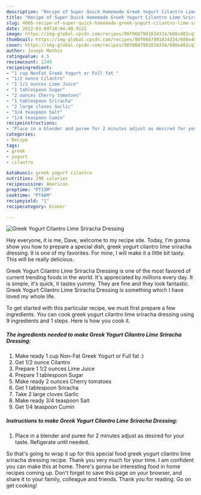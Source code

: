 ```yaml
---
description: "Recipe of Super Quick Homemade Greek Yogurt Cilantro Lime Sriracha Dressing"
title: "Recipe of Super Quick Homemade Greek Yogurt Cilantro Lime Sriracha Dressing"
slug: 4066-recipe-of-super-quick-homemade-greek-yogurt-cilantro-lime-sriracha-dressing
date: 2022-03-04T10:04:40.912Z
image: https://img-global.cpcdn.com/recipes/90f0687901834334/680x482cq70/greek-yogurt-cilantro-lime-sriracha-dressing-recipe-main-photo.jpg
thumbnail: https://img-global.cpcdn.com/recipes/90f0687901834334/680x482cq70/greek-yogurt-cilantro-lime-sriracha-dressing-recipe-main-photo.jpg
cover: https://img-global.cpcdn.com/recipes/90f0687901834334/680x482cq70/greek-yogurt-cilantro-lime-sriracha-dressing-recipe-main-photo.jpg
author: Joseph Mathis
ratingvalue: 4.5
reviewcount: 1249
recipeingredient:
- "1 cup NonFat Greek Yogurt or Full fat "
- "1/2 ounce Cilantro"
- "1 1/2 ounces Lime Juice"
- "1 tablespoon Sugar"
- "2 ounces Cherry tomatoes"
- "1 tablespoon Sriracha"
- "2 large cloves Garlic"
- "3/4 teaspoon Salt"
- "1/4 teaspoon Cumin"
recipeinstructions:
- "Place in a blender and puree for 2 minutes adjust as desired for your taste. Refigerate until needed."
categories:
- Recipe
tags:
- greek
- yogurt
- cilantro

katakunci: greek yogurt cilantro 
nutrition: 290 calories
recipecuisine: American
preptime: "PT33M"
cooktime: "PT46M"
recipeyield: "1"
recipecategory: Dinner

---
```



![Greek Yogurt Cilantro Lime Sriracha Dressing](https://img-global.cpcdn.com/recipes/90f0687901834334/680x482cq70/greek-yogurt-cilantro-lime-sriracha-dressing-recipe-main-photo.jpg)

Hey everyone, it is me, Dave, welcome to my recipe site. Today, I'm gonna show you how to prepare a special dish, greek yogurt cilantro lime sriracha dressing. It is one of my favorites. For mine, I will make it a little bit tasty. This will be really delicious.

Greek Yogurt Cilantro Lime Sriracha Dressing is one of the most favored of current trending foods in the world. It's appreciated by millions every day. It is simple, it's quick, it tastes yummy. They are fine and they look fantastic. Greek Yogurt Cilantro Lime Sriracha Dressing is something which I have loved my whole life.




To get started with this particular recipe, we must first prepare a few ingredients. You can cook greek yogurt cilantro lime sriracha dressing using 9 ingredients and 1 steps. Here is how you cook it.

<!--inarticleads1-->

##### The ingredients needed to make Greek Yogurt Cilantro Lime Sriracha Dressing:

1. Make ready 1 cup Non-Fat Greek Yogurt or Full fat :)
1. Get 1/2 ounce Cilantro
1. Prepare 1 1/2 ounces Lime Juice
1. Prepare 1 tablespoon Sugar
1. Make ready 2 ounces Cherry tomatoes
1. Get 1 tablespoon Sriracha
1. Take 2 large cloves Garlic
1. Make ready 3/4 teaspoon Salt
1. Get 1/4 teaspoon Cumin




<!--inarticleads2-->

##### Instructions to make Greek Yogurt Cilantro Lime Sriracha Dressing:

1. Place in a blender and puree for 2 minutes adjust as desired for your taste. Refigerate until needed.




So that's going to wrap it up for this special food greek yogurt cilantro lime sriracha dressing recipe. Thank you very much for your time. I am confident you can make this at home. There's gonna be interesting food in home recipes coming up. Don't forget to save this page on your browser, and share it to your family, colleague and friends. Thank you for reading. Go on get cooking!
